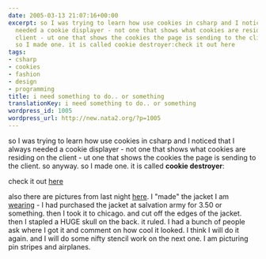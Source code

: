 ```yaml
---
date: 2005-03-13 21:07:16+00:00
excerpt: so I was trying to learn how use cookies in csharp and I noticed that I always
  needed a cookie displayer - not one that shows what cookies are residing on the
  client - ut one that shows the cookies the page is sending to the client. so anyway.
  so I made one. it is called cookie destroyer:check it out here
tags:
- csharp
- cookies
- fashion
- design
- programming
title: i need something to do.. or something
translationKey: i need something to do.. or something
wordpress_id: 1005
wordpress_url: http://new.nata2.org/?p=1005
---
```


<p>so I was trying to learn how use cookies in csharp and I noticed that I always needed a cookie displayer - not one that shows what cookies are residing on the client - ut one that shows the cookies the page is sending to the client. so anyway. so I made one. it is called <strong>cookie destroyer</strong>:</p><p>check it out <a href="http://dopeman.org/cdestroyer/" target="_self">here</a></p><p>also there are pictures from last night <a href="https://web.archive.org/web/20030814003134/http://www.nata2.info//?path=pictures%2Fevents%2F2005%3A03%3A12_Crobar" target="_self">here</a>. I &quot;made&quot; the jacket I am <a href="https://web.archive.org/web/20030814003134/http://www.nata2.info//?path=pictures%2Fevents%2F2005%3A03%3A12_Crobar&img=IMG_3369.jpg" target="_self">wearing</a>&nbsp;- I had purchased the jacket at salvation army for 3.50 or something. then I took it to chicago. and cut off the edges of the jacket. then I stapled a HUGE skull on the back. it ruled. I had a bunch of people ask where I got it and comment on how cool it looked. I think I will do it again. and I will do some nifty stencil work on the next one. I am picturing pin stripes and airplanes. </p>